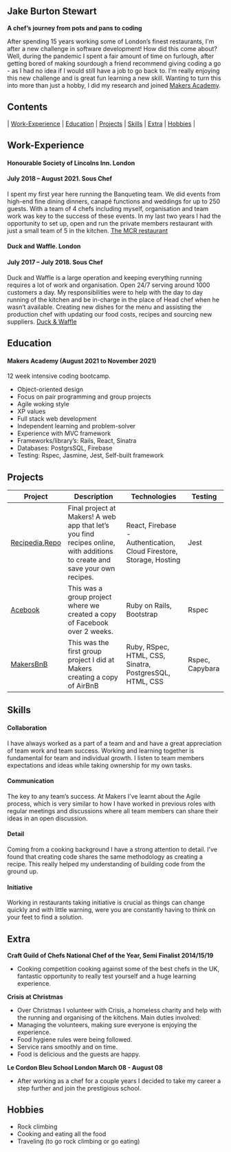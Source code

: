 ## Jake Burton Stewart

**A chef’s journey from pots and pans to coding**

After spending 15 years working some of London’s finest restaurants, I'm after a new challenge in software development! How did this come about? Well, during the pandemic I spent a fair amount of time on furlough, after getting bored of making sourdough a friend recommend giving coding a go - as I had no idea if I would still have a job to go back to. I’m really enjoying this new challenge and is great fun learning a new skill. Wanting to turn this into more than just a hobby, I did my research and joined [Makers Academy](https://makers.tech/).

## Contents
| [Work-Experience](#work-experience) | [Education](#education) | [Projects](#projects) | [Skills](#skills) | [Extra](#extra) | [Hobbies](#hobbies) |

## Work-Experience

#### Honourable Society of Lincolns Inn. London
#### July 2018 – August 2021. Sous Chef
I spent my first year here running the Banqueting team. We did events from high-end fine dining dinners, canapé functions and weddings for up to 250 guests. With a team of 4 chefs including myself, organisation and team work was key to the success of these events. 
In my last two years I had the opportunity to set up, open and run the private members restaurant with just a small team of 5 in the kitchen. 
[The MCR restaurant](https://www.lincolnsinn.org.uk/members/the-mcr-restaurant-bar/)

#### Duck and Waffle. London
#### July 2017 – July 2018. Sous Chef
Duck and Waffle is a large operation and keeping everything running requires a lot of work and organisation. Open 24/7 serving around 1000 customers a day. My responsibilities were to help with the day to day running of the kitchen and be in-charge in the place of Head chef when he wasn’t available. Creating new dishes for the menu and assisting the production chef with updating our food costs, recipes and sourcing new suppliers.
[Duck & Waffle](https://duckandwaffle.com/)

## Education
#### Makers Academy (August 2021 to November 2021)
12 week intensive coding bootcamp.

- Object-oriented design
- Focus on pair programming and group projects
- Agile woking style
- XP values
- Full stack web development
- Independent learning and problem-solver
- Experience with MVC framework
- Frameworks/library’s: Rails, React, Sinatra
- Databases: PostgrsSQL, Firebase
- Testing: Rspec, Jasmine, Jest, Self-built framework

## Projects 
| Project | Description | Technologies | Testing |
| --- | --- | --- | --- |
| [Recipedia](https://recipedia-cbe2c.web.app/),[Repo](https://github.com/Jjake540Recipedia)| Final project at Makers! A web app that let’s you find recipes online, with additions to create and save your own recipes.| React, Firebase - Authentication, Cloud Firestore, Storage, Hosting | Jest |
| [Acebook](https://github.com/Jjake540/Acebook) | This was a group project where we created a copy of Facebook over 2 weeks. | Ruby on Rails, Bootstrap | Rspec |
| [MakersBnB](https://github.com/Jjake540/makersBnB) | This was the first group project I did at Makers creating a copy of AirBnB | Ruby, RSpec, HTML, CSS, Sinatra, PostgresSQL, HTML, CSS | Rspec, Capybara |

## Skills
#### Collaboration
I have always worked as a part of a team and and have a great appreciation of team work and team success. Working and learning together is fundamental for team and individual growth. I listen to team members expectations and ideas while taking ownership for my own tasks.
#### Communication
The key to any team’s success. At Makers I’ve learnt about the Agile process, which is very similar to how I have worked in previous roles with regular meetings and discussions where all team members can share their ideas in an open discussion.  
#### Detail
Coming from a cooking background I have a strong attention to detail. I’ve found that creating code shares the same methodology as creating a recipe. This really helped my understanding of building code from the ground up.
#### Initiative
Working in restaurants taking initiative is crucial as things can change quickly and with little warning, were you are constantly having to think on your feet to find a solution.

## Extra
**Craft Guild of Chefs National Chef of the Year, Semi Finalist 2014/15/19**
- Cooking competition cooking against some of the best chefs in the UK, fantastic opportunity to really test yourself and a huge learning experience.

**Crisis at Christmas**
- Over Christmas I volunteer with Crisis, a homeless charity and help with the running and organising of the kitchens. Main duties involved:
- Managing the volunteers, making sure everyone is enjoying the experience.
- Food hygiene rules were being followed.
- Service rans smoothly and on time.
- Food is delicious and the guests are happy.

**Le Cordon Bleu School London March 08 - August 08**
- After working as a chef for a couple years I decided to take my career a step further and join the prestigious school.


## Hobbies
- Rock climbing
- Cooking and eating all the food
- Traveling (to go rock climbing or go eating)
